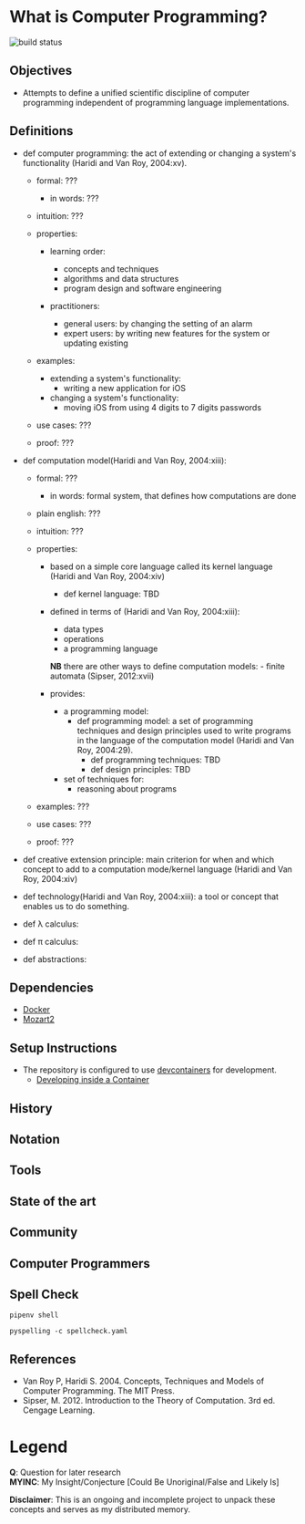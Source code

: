 # What is Computer Programming?
![build status](https://github.com/praisetompane/computer_programming/actions/workflows/computer_programming.yaml/badge.svg) <br>

## Objectives
- Attempts to define a unified scientific discipline of computer programming independent of programming language implementations.

## Definitions
- def computer programming: the act of extending or changing a system's functionality (Haridi and Van Roy, 2004:xv).
  - formal: ???
    - in words: ???
  - intuition: ???
  - properties:
    - learning order:
      - concepts and techniques
      - algorithms and data structures
      - program design and software engineering

    - practitioners:
      - general users: by changing the setting of an alarm
      - expert users: by writing new features for the system or updating existing

  - examples:
    - extending a system's functionality:
      - writing a new application for iOS
    - changing a system's functionality:
      - moving iOS from using 4 digits to 7 digits passwords
  - use cases: ???
      
  - proof: ???

- def computation model(Haridi and Van Roy, 2004:xiii):
    - formal: ???

        - in words: formal system, that defines how computations are done

  - plain english: ???

  - intuition: ???

  - properties:
    - based on a simple core language called its kernel language (Haridi and Van Roy, 2004:xiv)
      - def kernel language: TBD
    - defined in terms of (Haridi and Van Roy, 2004:xiii):
      - data types
      - operations
      - a programming language

      **NB** there are other ways to define computation models: - finite automata (Sipser, 2012:xvii)

    - provides:
      - a programming model:
        - def programming model: a set of programming techniques and design principles
          used to write programs
          in the language of the computation model (Haridi and Van Roy, 2004:29).
          - def programming techniques: TBD
          - def design principles: TBD
      - set of techniques for:
        - reasoning about programs

  - examples: ???

  - use cases: ???
      
  - proof: ???

- def creative extension principle: main criterion for when and which concept to add to a computation mode/kernel language (Haridi and Van Roy, 2004:xiv)

- def technology(Haridi and Van Roy, 2004:xiii): a tool or concept that enables us to do something.

- def λ calculus:

- def π calculus:

- def abstractions:

## Dependencies
- [Docker](https://docs.docker.com/get-started/)
- [Mozart2](http://mozart2.org)

## Setup Instructions
- The repository is configured to use [devcontainers](https://containers.dev) for development.
    - [Developing inside a Container](https://code.visualstudio.com/docs/devcontainers/containers)

## History

## Notation

## Tools

## State of the art

## Community

## Computer Programmers

## Spell Check
```shell
pipenv shell
```

```shell
pyspelling -c spellcheck.yaml
```


## References
- Van Roy P, Haridi S. 2004. Concepts, Techniques and Models of Computer Programming. The MIT Press.
- Sipser, M. 2012. Introduction to the Theory of Computation. 3rd ed. Cengage Learning.

# Legend
**Q**: Question for later research <br>
**MYINC**: My Insight/Conjecture [Could Be Unoriginal/False and Likely Is]

**Disclaimer**: This is an ongoing and incomplete project to unpack these concepts and serves as my distributed memory.
